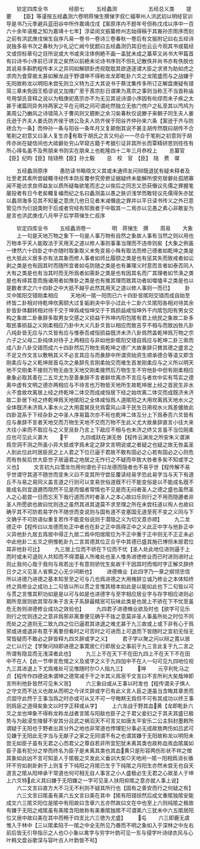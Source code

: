 <!-- { "loadSidebar": true } -->
　　钦定四库全书　　　　经部七
　　五经蠡测　　　　　　五经总义类
　　提要
　　【臣】等谨按五经蠡测六卷明蒋悌生撰悌字叔仁福寕州人洪武初以明经官训导是书乃元季避兵蓝田谷中所作嘉靖戊戌【案原序内不题年号但称戊戌以序中一百六十余年语推之知为嘉靖十七年】浮梁闵文振纂修州志始得稿于其裔孙宗雨序而刻之前有洪武庚戌悌生自序凡易一卷书一卷诗三卷春秋一卷后有文振附记曰右五经诗说独多易书次之春秋为少礼记亡阙今犹题曰五经蠡测仍其旧也云云今观其书或载经文或但标章句之目所说或大书或夹注体例絶不画一盖犹未成之藁草又尚书大甲篇首有曰诗书小序前已详言之矣然以前絶未论诗书序则不但礼记散佚并尚书亦有佚脱也其说易多斟酌程传本义之异同如解颐卦虎视耽耽其欲逐逐谓大臣之求贤为助如虎之求肉为食穿凿太甚如解龙战于野谓坤不得称龙龙即乾卦六爻之龙隂盛而与之战嫌于旡阳故称龙以明阳未尝旡则立义特为正大其说书于蔡沈集传多所订正解盘庚疑有错简三章未免因王栢谬说又加推广至于髙宗肜日谓果为髙宗之事则当称王不当首称庙号用邹氏音释之说以为租庚祀髙宗亦不为无见其说诗谓小序因有纰缪而未子疾之太甚于诸篇同异务持两家之平在元明之间可谓屹然独立无依门傍户之私至其以鸤鸠为美周公乃豳风之诗错简入于曹风则又臆断之余习矣春秋仅说滕子来朝子同生夫人姜氏逊于齐夫人姜氏防齐侯于禚公及夫人防齐侯于阳谷齐仲孙来六条【案逊于齐与防禚合为一条】而仲孙一条与阳谷一条年月又复颠倒其说不甚主胡传然既曰胡传不合笔削之初意又曰圣人复生亦有取于胡氏之言又何必一一尽合于笔削之初意则于胡传亦尚在疑信间也大祗僻处穷山罕窥古籍于考据引证非其所长而覃精研思则徃徃有所心得名虽不及熊朋来书则实在朋来上也乾隆四十二年三月恭校上
　　总纂官【臣】纪昀【臣】陆钖熊【臣】孙士毅
　　总　校　官　【臣】　陆　费　墀

　　五经蠡测原序
　　愚防读书略晓文义其或未通师友问辩既退犹有疑未释者及壮至老其素所尝疑輙寻经传本防反覆参究旁摭证据疑终未能解所恨穷居僻处孤陋寡闻不能访求良师益友以质所疑每欲笔而志之以俟后之同志又恐获僭议先儒之罪握笔屡投者有日今老矣輙复编而纪之名曰蠡测盖以愚之肤识浅学而敢轻议先儒得失亦犹以蠡测海多见其不知量之意庶几他日见者末减僭逾之罪并以平日读书传义之外已意管见作为衍説类附于后或者穷经有知我者于中取其一二焉亦以见愚之素心非敢妄为是言也洪武庚戌八月甲子后学蒋悌生仁叔序

　　钦定四库全书
　　五经蠡测卷一　　　　明　蒋悌生　撰
　　周易
　　大象
　　上一句是天地万物之象下一句是人事万物有自然之象故人事有当然之则以用也万物本乎天人能取法于天用天之道以修人事则事事当理而不违帝则矣【大象之例虽一律然六十四卦之中亦随时取象取义未免变易小殊有取法而修己德者如乾坤之类是也大抵此义居多亦有法其象而修人事者如师比履颐之类是也有惩其失而致戒者如讼剥之类是也有因其时而随所宜者如屯防随之类是也有兼理义时意而言者如泰否同人大有之类是也有当其时而无所爲者如需卦之类是也有因其名而广其理者如节涣之类是也有绎其意而施诸用者如豫卦之类是也有推其理而致其功者如噬嗑丰之类是也以是数者求之六十四卦之中大扺不越乎此然其用天之道以修人事则一而已】
　　卦爻中隂阳交错刚柔相应
　　天地闲一隂一阳而已六十四卦皆隂阳交错而成自始至终皆二卦相对待乾坤坎离颐大过复姤剥夬中孚小过此十二卦六爻隂阳各相对待其余卦皆卦体翻转相对待干交于坤爲咸恒坤交于干爲损益咸恒坤外干内隂包阳有男女交构之象故二卦彖辞多取男女交感之义损益干外坤内阳包隂有君上统民之象故二卦多取民事损益之义刚柔相应乃卦中大义凡卦爻皆以相应而致吉亨不相与而致凶咎凡卦八纯卦皆无应与六爻皆有应与惟泰否咸恒损益旣济未济八卦爲然盖乾坤爲万物之宗六子之父母二卦纯体对待子上两相应与非如他卦隂阳交错自爲应与乾坤二卦三索而成八卦八卦交错而成六十四卦然后万物生焉乾坤之德广大故彖辞只賛其德之盛言之不足又作文言以敷畅其义不必言其应与而彖辞中所谓资始资生顺承德合等语又即含刚柔应与之义乾坤居首屯次之彖辞先言刚柔始交而难生首发刚柔应与之义所以明天地不交刚柔不接则万物无由生天地交刚柔接然后万物生生不穷他卦中但有刚柔相应彖象必取其善在二五爻尤为至善彖辞不言者鲜坎离亦不言应与者坎中实有笃实之德离中虚有文明之德亦两相应与不待言也万物皆天地所生故乾坤居上经之首民生非水火不食故坎离居上经之终乾坤二体交而成咸恒居下经之始坎离二体交而成既济未济故二卦居下经之终乾坤爲天地隂阳之全体咸恒爲人道隂阳之大用坎离爲天地水火之全体旣济未济爲人事水火之大用震巽艮兑爲雷风山泽于民生日用视水火爲差缓故此四卦混系于下经杂卦之中圣人序易篇次亦不茍也乾坤二体互分上下爲泰否六爻皆有应与彖辞不言者天地交而万物生天地不交而万物不生此义尤大故彖辞直言小往大来大往小来而不取应与之义至艮卦乃言上下敌应不相与也未济之终又言虽不当位刚柔应也可见此义甚大
　　干
　　九四或跃在渊无咎【程传云渊龙之所安朱义谓渊爲空洞不测之所虽小异大抵或字爲未定之辞文言明说或之者疑之也疑之故无咎盖圣人到此位此时居臣民之上人君之下位已逼于君故不敢有固必之心若有固必之心则危而有咎矣后世大臣世子居逼君之地居之无怍行之不疑而卒致大咎者多矣不知或字之义也】
　　文言初九曰濳龙勿用何谓也子曰龙德而隐者也不易乎世【程传解不易乎世谓守其道不随世而变朱义曰不变其所守尝反覆读经易字恐此易字当与天下有道丘不与易之易同义盖言道之行则可以变易世俗道旣不行不能变俗是以不能成名旣不能成名则宜退遯而隠然不见是而愠者常情也不见是而无闷者圣人之德之盛也虽然圣人之心曷尝一日而忘天下哉行道而济时者圣人之本心故曰乐则行之不用而隠遯者非圣人所愿欲也故曰忧则违之虽然其进其退莫不求至理之所在未尝枉道以徇人也故曰确乎其不可防若易字作不随世而变说则与国有道不变塞国无道至死不变之义同与下文确乎不可防语似重复若作不能变俗说则于潜隐之义为切文意亦顺】
　　九二龙德正中【程传曰以龙德而处正中者也在卦之正中爲得正中之义此正中字与他卦正中义异他卦九居五爲居中得正九居二爲中阳居隂位为不正中重于正中则无不正正未必中此他卦二五爻之例惟乾卦九二言其德其位正合乎中其德已盛其施已博但未居君位耳非他卦可比】
　　九三居上位而不骄在下位而不忧【圣人处此地位进则逼于上而时或未可退则人共知而不得潜最人所难处也圣人惟务进徳修业而已时进则进时止则止我何心哉于我何与焉若出于有意则骄忧生矣故干干因其时而惕时字正解爻辞终日夕之义见圣人省察之心无少间断也】
　　进德脩业【此四字乃一章之纲领忠信所以进德乃进德之基本知至至之可与几也爲进德之大用脩辞立诚乃修业之本体知终终之爲修业之成功上二句皆以所以贯之言惟其根本如此是以能如此也下二句皆以可与贯之言惟其积功如是是以可与如是也进德字与至字相应居业字与存字相应进则必期所至居则欲其常存朱子言夫子系辞最精宻可玩味此类是也居上不骄在下不忧至虽危无咎则进德修业成功之效验也】
　　九四君子进德脩业欲及时也【欲字可见乐则行之忧则违之之意非爲邪非离羣便见确乎不抜之意莫非圣人事虽所处之时位不同而处之之道则无二致九四之位已逼君其进退之难尤甚于九三故或上或下非有心于爲邪或进或退非有意于离羣但看时之可否时之可进而上可退而下皆随时之宜初无恒无常皆疑而不敢必之辞皆释九四爻辞或字之义】
　　君子学以聚之问以辩之寛以居之仁以行之【学聚问辩即进德之事寛居仁行即居业之事前于九三言此复于九二言之所谓有隐显而无浅深者此也】
　　九三上不在天下不在田九四上不在天下不在田中不在人【此一节申言危惕之义及或字之义于九四加中不在人一句可见九四地位视九三其进退上下尤爲难处可见惟随时尔○人指九三】
　　坤
　　元亨利牝马之贞【程传作四德说朱谓坤之德常减于干之半其义爲宻干文言曰不言所利大矣哉坤即言所利他卦皆然可见朱义宻】
　　六三象曰或从王事以时发也【程传谓夫子惧人之守文而不达义也故从而明之今详爻辞或字已有此义言人臣之道虽当含晦其章羙而贞固守此然于王事当爲之时亦或可从又不可一守晦黙无爲但不可有其成功以终王事则爲臣之道得矣象文以时字正释或从字】
　　上六龙战于野其血黄【龙即乾卦六爻之龙也坤象不得称龙称龙战者言隂与阳敌也臣子之于君父妾妇之于其夫其盛已极势与为敌浸生陵替不安其分吕武之祸滔天不可言又如唐太平安乐二公主斜封墨敕所谓疑于无阳也于野者出其分外之地也非常道也悖理犯分事必无成故致两伤如吕武可见嫌于无阳此无字当与无献子之家之无同谓不有之也谓其嫌于无阳故称龙以明阳未尝无如臣子虽有无君之心而君父之尊自若非所宜犯犹未离其类也故称血焉血隂属如臣子虽有犯分之举而终名为臣子是未离其类也其血黄只是形容两伤形状不祥之徴其象如此凶不言可知圣人于隂极之爻发此义垂训大矣○天地闲一隂一阳相爲消长循环不穷如剥卦剥于上则复于下纯阳之月隂已生于下纯隂之月阳生亦然未尝无也自天道言之隂从阳坤承干常道也何可相无自人事言之小人盛极必生无君之心故圣人于坤上六爻特此义其曰嫌于无阳嫌之一字可见圣人扶阳抑隂之意亦就人事上说】
　　六二文言曰直方大不习无不利则不疑其所行也【固有之善安而行之何疑之有】
　　六三文言曰隂虽有美六五文言曰美在其中【隂有阳错综然后成文重隂独隂安能成文六三隂爻阳位是隂中有阳故曰含章六五亦然故曰文在中也至上六则纯隂之极故有嫌于无阳之戒隂虽有美隂含阳故称有美重隂独隂不可谓美六三犹未中六五隂居阳位又居中故曰美在其中而畅于四支比六三徳为尤盛】
　　屯
　　六三即鹿无虞惟入于林中【三以隂柔陷于一隂之中全无所见乃昬而不明之象如入于深林之中左右前后皆无引导指示之人也○小象以禽字与穷字叶韵可见一东与侵字叶诗绿衣风与心叶韩文盘谷歌深与容叶古人叶韵皆不茍】
